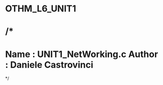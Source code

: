 # OTHM_L6_UNIT1
/*
 ============================================================================
 Name        : UNIT1_NetWorking.c
 Author      : Daniele Castrovinci
 ============================================================================
 */
